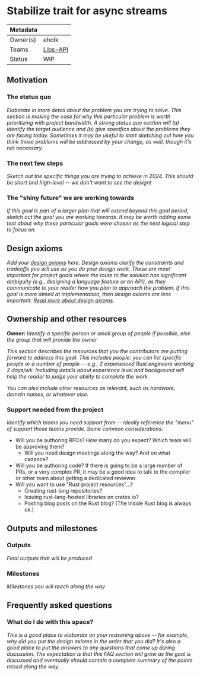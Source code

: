 # Stabilize trait for async streams

| Metadata | |
| --- | --- |
| Owner(s) | eholk |
| Teams | [Libs-API] |
| Status | WIP |

[eholk]: https://github.com/eholk
[Libs-API]: https://www.rust-lang.org/governance/teams/library#team-libs-api

## Motivation



### The status quo

*Elaborate in more detail about the problem you are trying to solve. This section is making the case for why this particular problem is worth prioritizing with project bandwidth. A strong status quo section will (a) identify the target audience and (b) give specifics about the problems they are facing today. Sometimes it may be useful to start sketching out how you think those problems will be addressed by your change, as well, though it's not necessary.*

### The next few steps

*Sketch out the specific things you are trying to achieve in 2024. This should be short and high-level -- we don't want to see the design!*

### The "shiny future" we are working towards

*If this goal is part of a larger plan that will extend beyond this goal period, sketch out the goal you are working towards. It may be worth adding some text about why these particular goals were chosen as the next logical step to focus on.*

## Design axioms

*Add your [design axioms][da] here. Design axioms clarify the constraints and tradeoffs you will use as you do your design work. These are most important for project goals where the route to the solution has significant ambiguity (e.g., designing a language feature or an API), as they communicate to your reader how you plan to approach the problem. If this goal is more aimed at implementation, then design axioms are less important. [Read more about design axioms][da].*

[da]: ../about/design_axioms.md

## Ownership and other resources

**Owner:** *Identify a specific person or small group of people if possible, else the group that will provide the owner*

*This section describes the resources that you the contributors are putting forward to address this goal. This includes people: you can list specific people or a number of people -- e.g., 2 experienced Rust engineers working 2 days/wk. Including details about experience level and background will help the reader to judge your ability to complete the work.*

*You can also include other resources as relevant, such as hardware, domain names, or whatever else.*

### Support needed from the project

*Identify which teams you need support from -- ideally reference the "menu" of support those teams provide. Some common considerations:*

* Will you be authoring RFCs? How many do you expect? Which team will be approving them?
    * Will you need design meetings along the way? And on what cadence?
* Will you be authoring code? If there is going to be a large number of PRs, or a very complex PR, it may be a good idea to talk to the compiler or other team about getting a dedicated reviewer.
* Will you want to use "Rust project resources"...?
    * Creating rust-lang repositories?
    * Issuing rust-lang-hosted libraries on crates.io?
    * Posting blog posts on the Rust blog? (The Inside Rust blog is always ok.)

## Outputs and milestones

### Outputs

*Final outputs that will be produced*

### Milestones

*Milestones you will reach along the way*

## Frequently asked questions

### What do I do with this space?

*This is a good place to elaborate on your reasoning above -- for example, why did you put the design axioms in the order that you did? It's also a good place to put the answers to any questions that come up during discussion. The expectation is that this FAQ section will grow as the goal is discussed and eventually should contain a complete summary of the points raised along the way.*
